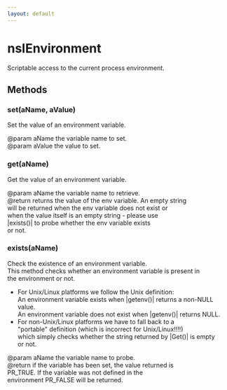 ```yaml
---
layout: default
---
```


# nsIEnvironment #
  
Scriptable access to the current process environment.  
  
  

## Methods ##

### set(aName, aValue) ###
  
Set the value of an environment variable.  
  
@param aName   the variable name to set.  
@param aValue  the value to set.  
  

### get(aName) ###
  
Get the value of an environment variable.  
  
@param aName   the variable name to retrieve.  
@return        returns the value of the env variable. An empty string  
               will be returned when the env variable does not exist or  
               when the value itself is an empty string - please use  
               |exists()| to probe whether the env variable exists  
               or not.  
  

### exists(aName) ###
  
Check the existence of an environment variable.  
This method checks whether an environment variable is present in  
the environment or not.  
  
- For Unix/Linux platforms we follow the Unix definition:  
An environment variable exists when |getenv()| returns a non-NULL value.  
An environment variable does not exist when |getenv()| returns NULL.  
- For non-Unix/Linux platforms we have to fall back to a   
"portable" definition (which is incorrect for Unix/Linux!!!!)  
which simply checks whether the string returned by |Get()| is empty  
or not.  
  
@param aName   the variable name to probe.  
@return        if the variable has been set, the value returned is  
               PR_TRUE. If the variable was not defined in the  
               environment PR_FALSE will be returned.  
  
